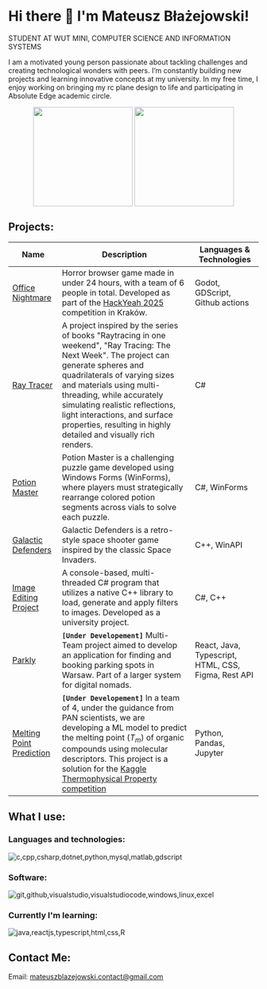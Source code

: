 # Hi there 👋 I'm Mateusz Błażejowski!
STUDENT AT WUT MINI, COMPUTER SCIENCE AND INFORMATION SYSTEMS



I am a motivated young person passionate about tackling challenges and creating technological wonders with peers. I’m constantly building new projects and learning innovative concepts at my university. In my free time, I enjoy working on bringing my rc plane design to life and participating in Absolute Edge academic circle. 


<p align="center">
  <img height=200 align="center" src="https://github-readme-stats.vercel.app/api?username=MateuszBlazejowski&theme=vue-dark&show_icons=true&hide_border=true&count_private=true" />
  <img height=200 align="center" src="https://github-readme-stats.vercel.app/api/top-langs/?username=MateuszBlazejowski&langs_count=8&theme=vue-dark&show_icons=true&hide_border=true&layout=compact&hide=Jupyter%20Notebook" />
</p>

##  Projects:

|  Name |  Description | Languages & Technologies |
| ------- | ----------- | ------------ |
| [Office Nightmare](https://github.com/Middle-Endian-HackYeah25/OfficeNightmare) | Horror browser game made in under 24 hours, with a team of 6 people in total. Developed as part of the [HackYeah 2025](https://hackyeah.pl/pl/#contact) competition in Kraków. | Godot, GDScript, Github actions|
| [Ray Tracer](https://github.com/MateuszBlazejowski/RayTracer) | A project inspired by the series of books "Raytracing in one weekend", "Ray Tracing: The Next Week". The project can generate spheres and quadrilaterals of varying sizes and materials using multi-threading, while accurately simulating realistic reflections, light interactions, and surface properties, resulting in highly detailed and visually rich renders. | C# |
| [Potion Master](https://github.com/MateuszBlazejowski/PotionMaster) | Potion Master is a challenging puzzle game developed using Windows Forms (WinForms), where players must strategically rearrange colored potion segments across vials to solve each puzzle.  | C#, WinForms |
| [Galactic Defenders](https://github.com/MateuszBlazejowski/GalacticDefenders) | Galactic Defenders is a retro-style space shooter game inspired by the classic Space Invaders. | C++, WinAPI |
| [Image Editing Project](https://github.com/MateuszBlazejowski/Image_Editing_Project) | A console-based, multi-threaded C# program that utilizes a native C++ library to load, generate and apply filters to images. Developed as a university project. | C#, C++ |
| [ Parkly]() | **`[Under Developement]`** Multi-Team project aimed to develop an application for finding and booking parking spots in Warsaw. Part of a larger system for digital nomads. | React, Java, Typescript, HTML, CSS, Figma, Rest API |
| [Melting Point Prediction]() | **`[Under Developement]`** In a team of 4, under the guidance from PAN scientists, we are developing a ML model to predict the melting point ($T_m$) of organic compounds using molecular descriptors. This project is a solution for the [Kaggle Thermophysical Property competition](https://www.kaggle.com/competitions/melting-point/overview) | Python, Pandas, Jupyter|

## What I use:

### Languages and technologies:

![c,cpp,csharp,dotnet,python,mysql,matlab,gdscript](https://skills.syvixor.com/api/icons?raius=25&perline=15&i=c,cpp,csharp,dotnet,python,mysql,matlab,arduino)


### Software:

![git,github,visualstudio,visualstudiocode,windows,linux,excel](https://skills.syvixor.com/api/icons?radius=25&perline=15&i=git,github,visualstudio,visualstudiocode,godot,windows,linux,excel)


### Currently I'm learning:

![java,reactjs,typescript,html,css,R](https://skills.syvixor.com/api/icons?radius=25&perline=15&i=java,reactjs,typescript,html,css,R,docker)


## Contact Me:
Email: mateuszblazejowski.contact@gmail.com
